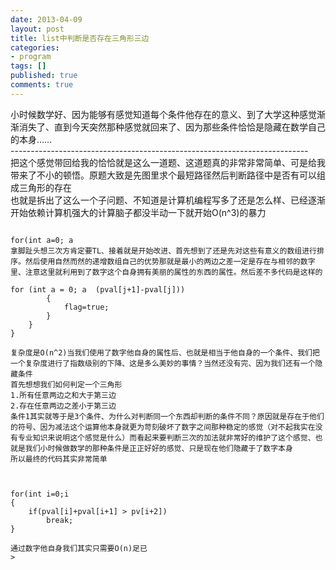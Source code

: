 ```yaml
---
date: 2013-04-09
layout: post
title: list中判断是否存在三角形三边
categories:
- program
tags: []
published: true
comments: true
---
```

<p>小时候数学好、因为能够有感觉知道每个条件他存在的意义、到了大学这种感觉渐渐消失了、直到今天突然那种感觉就回来了、因为那些条件恰恰是隐藏在数学自己的本身……<br />
--------------------------------------------------------------------------<br />
把这个感觉带回给我的恰恰就是这么一道题、这道题真的非常非常简单、可是给我带来了不小的顿悟。原题大致是先图里求个最短路径然后判断路径中是否有可以组成三角形的存在<br />
也就是拆出了这么一个子问题、不知道是计算机编程写多了还是怎么样、已经逐渐开始依赖计算机强大的计算脑子都没半动一下就开始O(n^3)的暴力

```

for(int a=0; a
拿脚趾头想三次方肯定要TL、接着就是开始改进、首先想到了还是先对这些有意义的数组进行排序。然后使用自然而然的递增数组自己的优势那就是最小的两边之差一定是存在与相邻的数字里、注意这里就利用到了数字这个自身拥有美丽的属性的东西的属性。然后差不多代码是这样的

for (int a = 0; a  (pval[j+1]-pval[j]))
        {
            flag=true;
        }
    }
}

复杂度是O(n^2)当我们使用了数字他自身的属性后、也就是相当于他自身的一个条件、我们把一个复杂度进行了指数级别的下降、这是多么美妙的事情？当然还没有完、因为我们还有一个隐藏条件
首先想想我们如何判定一个三角形
1.所有任意两边之和大于第三边
2.存在任意两边之差小于第三边
条件1其实就等于是3个条件、为什么对判断同一个东西却判断的条件不同？原因就是存在于他们的符号、因为减法这个运算他本身就更为苛刻破坏了数字之间那种稳定的感觉（对不起我实在没有专业知识来说明这个感觉是什么）而看起来要判断三次的加法就非常好的维护了这个感觉、也就是我们小时候做数学的那种条件是正正好好的感觉、只是现在他们隐藏于了数字本身
所以最终的代码其实非常简单



for(int i=0;i
{
    if(pval[i]+pval[i+1] > pv[i+2])
        break;
}

通过数字他自身我们其实只需要O(n)足已
>

```
